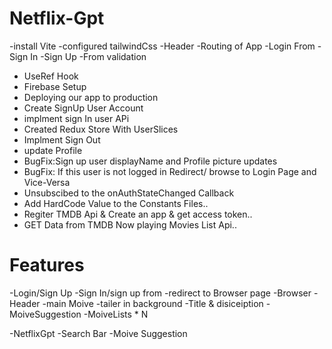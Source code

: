 # Netflix-Gpt

-install Vite
-configured tailwindCss
-Header
-Routing of App
-Login From
-Sign In
-Sign Up 
-From validation
- UseRef Hook 
- Firebase Setup
- Deploying our app to production 
- Create SignUp User Account 
- implment sign In user APi
- Created Redux Store With UserSlices
- Implment Sign Out 
- update  Profile
- BugFix:Sign up user displayName  and Profile picture updates
- BugFix: If this user is not logged in Redirect/ browse to Login Page and Vice-Versa
- Unsubscibed  to the onAuthStateChanged Callback
- Add HardCode  Value to the Constants Files.. 
- Regiter TMDB Api & Create an app & get access token..
- GET Data from TMDB Now playing Movies List Api..




# Features

 -Login/Sign Up
  -Sign In/sign up from 
  -redirect to Browser page
  -Browser
    -Header
     -main Moive
      -tailer in background
      -Title & disiceiption
      -MoiveSuggestion
       -MoiveLists * N

 -NetflixGpt
   -Search Bar
   -Moive Suggestion

